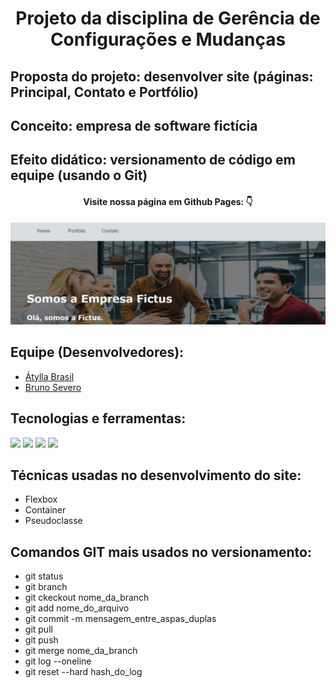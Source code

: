 <h1 style="text-align: center;">Projeto da disciplina de Gerência de Configurações e Mudanças</h1>
<h2>Proposta do projeto: desenvolver site (páginas: Principal, Contato e Portfólio)</h2>
<h2>Conceito: empresa de software fictícia</h2>
<h2>Efeito didático: versionamento de código em equipe (usando o Git)</h2>
<h4 style="text-align: center;">Visite nossa página em Github Pages: 👇</h4>
<a href="https://atilaprog10.github.io/projeto-git/"><img src="imagens/banner-readme.png"></img></a>
<h2>Equipe (Desenvolvedores):</h2>
<ul>
  <li><a href="https://github.com/atilaprog10">Átylla Brasil</a></li>
  <li><a href="https://github.com/Brscabral">Bruno Severo</a></li>
</ul>
<h2>Tecnologias e ferramentas:</h2>

<img width="10%" src="https://cdn.jsdelivr.net/gh/devicons/devicon/icons/git/git-original-wordmark.svg" />
<img width="10%" src="https://cdn.jsdelivr.net/gh/devicons/devicon/icons/html5/html5-plain-wordmark.svg" />
<img width="10%" src="https://cdn.jsdelivr.net/gh/devicons/devicon/icons/css3/css3-plain-wordmark.svg" />
<img width="10%" src="https://cdn.jsdelivr.net/gh/devicons/devicon/icons/visualstudio/visualstudio-plain-wordmark.svg" />

<h2>Técnicas usadas no desenvolvimento do site:</h2>
<ul>
  <li>Flexbox</li>
  <li>Container</li>
  <li>Pseudoclasse</li>
</ul>
<h2>Comandos GIT mais usados no versionamento:</h2>
<ul>
  <li>git status</li>
  <li>git branch</li>
  <li>git ckeckout nome_da_branch</li>
  <li>git add nome_do_arquivo </li>
  <li>git commit -m mensagem_entre_aspas_duplas</li>
  <li>git pull</li>
  <li>git push</li>
  <li>git merge nome_da_branch</li>
  <li>git log --oneline</li>
  <li>git reset --hard hash_do_log</li>
</ul>